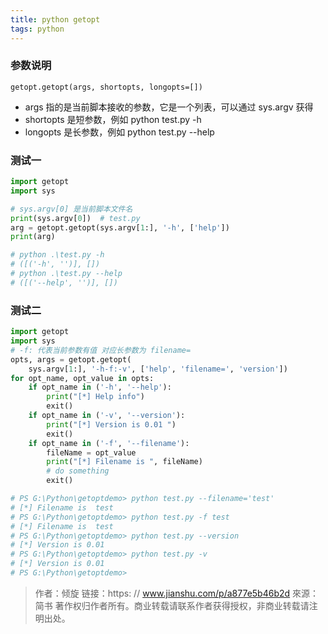 ```yaml
---
title: python getopt
tags: python
---
```


### 参数说明

`getopt.getopt(args, shortopts, longopts=[])`

- args 指的是当前脚本接收的参数，它是一个列表，可以通过 sys.argv 获得
- shortopts 是短参数，例如 python test.py -h
- longopts 是长参数，例如 python test.py --help

### 测试一

```python
import getopt
import sys

# sys.argv[0] 是当前脚本文件名
print(sys.argv[0])  # test.py
arg = getopt.getopt(sys.argv[1:], '-h', ['help'])
print(arg)

# python .\test.py -h
# ([('-h', '')], [])
# python .\test.py --help
# ([('--help', '')], [])
```

### 测试二

```python
import getopt
import sys
# -f: 代表当前参数有值 对应长参数为 filename=
opts, args = getopt.getopt(
    sys.argv[1:], '-h-f:-v', ['help', 'filename=', 'version'])
for opt_name, opt_value in opts:
    if opt_name in ('-h', '--help'):
        print("[*] Help info")
        exit()
    if opt_name in ('-v', '--version'):
        print("[*] Version is 0.01 ")
        exit()
    if opt_name in ('-f', '--filename'):
        fileName = opt_value
        print("[*] Filename is ", fileName)
        # do something
        exit()

# PS G:\Python\getoptdemo> python test.py --filename='test'
# [*] Filename is  test
# PS G:\Python\getoptdemo> python test.py -f test
# [*] Filename is  test
# PS G:\Python\getoptdemo> python test.py --version
# [*] Version is 0.01
# PS G:\Python\getoptdemo> python test.py -v
# [*] Version is 0.01
# PS G:\Python\getoptdemo>
```

> 作者：倾旋
> 链接：https: // www.jianshu.com/p/a877e5b46b2d
> 來源：简书
> 著作权归作者所有。商业转载请联系作者获得授权，非商业转载请注明出处。
